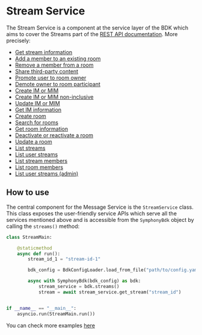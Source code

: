 # Stream Service

The Stream Service is a component at the service layer of the BDK which aims to cover the Streams part of the [REST API documentation](https://developers.symphony.com/restapi/reference#messages-v4).
More precisely:
* [Get stream information](https://rest-api.symphony.com/main/streams-conversations/all-streams-endpoints/stream-info-v2)
* [Add a member to an existing room](https://rest-api.symphony.com/main/streams-conversations/room-endpoints/add-member)
* [Remove a member from a room](https://rest-api.symphony.com/main/streams-conversations/room-endpoints/remove-member)
* [Share third-party content](https://rest-api.symphony.com/main/streams-conversations/all-streams-endpoints/share-v3)
* [Promote user to room owner](https://rest-api.symphony.com/main/streams-conversations/room-endpoints/promote-owner)
* [Demote owner to room participant](https://rest-api.symphony.com/main/streams-conversations/room-endpoints/demote-owner)
* [Create IM or MIM](https://rest-api.symphony.com/main/streams-conversations/im-mim-endpoints/create-im-or-mim)
* [Create IM or MIM non-inclusive](https://rest-api.symphony.com/main/streams-conversations/im-mim-endpoints/create-im-or-mim-admin)
* [Update IM or MIM](https://rest-api.symphony.com/main/streams-conversations/im-mim-endpoints/update-im)
* [Get IM information](https://rest-api.symphony.com/main/streams-conversations/im-mim-endpoints/im-info)
* [Create room](https://rest-api.symphony.com/main/streams-conversations/room-endpoints/create-room-v3)
* [Search for rooms](https://rest-api.symphony.com/main/streams-conversations/room-endpoints/search-rooms-v3)
* [Get room information](https://rest-api.symphony.com/main/streams-conversations/room-endpoints/room-info-v3)
* [Deactivate or reactivate a room](https://rest-api.symphony.com/main/streams-conversations/room-endpoints/de-or-re-activate-room)
* [Update a room](https://rest-api.symphony.com/main/streams-conversations/room-endpoints/update-room-v3)
* [List streams](https://rest-api.symphony.com/main/streams-conversations/all-streams-endpoints/list-user-streams-admin)
* [List user streams](https://rest-api.symphony.com/main/streams-conversations/all-streams-endpoints/list-user-streams)
* [List stream members](https://rest-api.symphony.com/main/streams-conversations/all-streams-endpoints/stream-members)
* [List room members](https://rest-api.symphony.com/main/streams-conversations/room-endpoints/room-members)
* [List user streams (admin)](https://rest-api.symphony.com/main/streams-conversations/all-streams-endpoints/list-user-streams-admin)

## How to use
The central component for the Message Service is the `StreamService` class.
This class exposes the user-friendly service APIs which serve all the services mentioned above 
and is accessible from the `SymphonyBdk` object by calling the `streams()` method:
```python
class StreamMain:

    @staticmethod
    async def run():
        stream_id_1 = "stream-id-1"

        bdk_config = BdkConfigLoader.load_from_file("path/to/config.yaml")

        async with SymphonyBdk(bdk_config) as bdk:
            stream_service = bdk.streams()
            stream = await stream_service.get_stream("stream_id")


if __name__ == "__main__":
    asyncio.run(StreamMain.run())
```

You can check more examples
[here](https://github.com/finos/symphony-bdk-python/blob/main/examples/services/streams.py)
